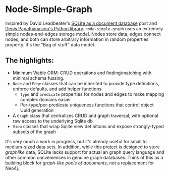 # Node-Simple-Graph

Inspired by David Leadbeater's [SQLite as a document database](https://dgl.cx/2020/06/sqlite-json-support) post and [Denis Papathanasiou's Python library](https://github.com/dpapathanasiou/simple-graph). `node-simple-graph` uses an extremely simple nodes-and-edges storage model. Nodes store data, edges connect nodes, and both can store arbitrary information in random properties property. It's the "Bag of stuff" data model.

## The highlights:

- Minimum Viable ORM: CRUD operations and finding/matching with minimal schema fussing.
- `Node` and `Edge` classes that can be inherited to provide type definitions, enforce defaults, and add helper functions 
  - `type` and `predicate` properties for nodes and edges to make mapping complex domains easier
  - Per-type/per-predicate uniqueness functions that control object Uuid generation
- A `Graph` class that centralizes CRUD and graph traversal, with optional raw access to the underlying Sqlite db
- `View` classes that wrap Sqlite view definitions and expose strongly-typed subsets of the graph

It's very much a work in progress, but it's already useful for small to medium-sized data sets. In addition, while this project is designed to store _graphlike_ data, SQLite lacks support for actual an graph query language and other common conveniences in genuine graph databases. Think of this as a building block for _graph-like pools of documents_, not a replacement for Neo4j.
